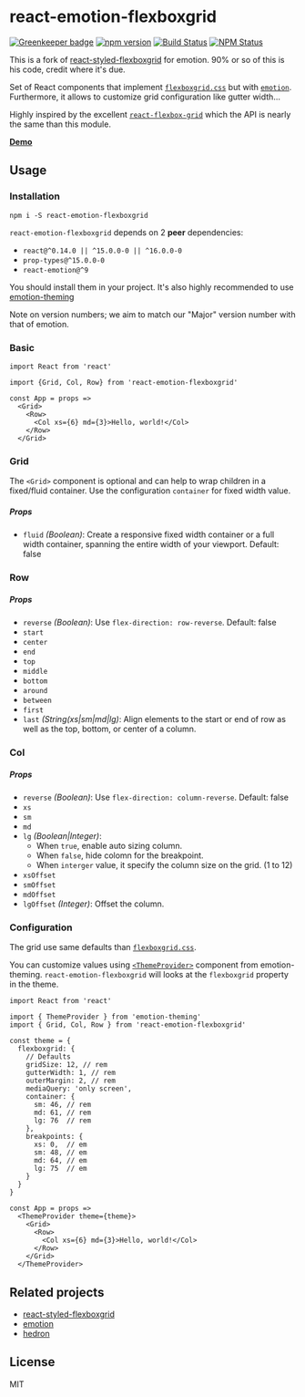 # react-emotion-flexboxgrid

[![Greenkeeper badge](https://badges.greenkeeper.io/SimeonC/react-emotion-flexboxgrid.svg)](https://greenkeeper.io/)
[![npm version](https://badge.fury.io/js/react-emotion-flexboxgrid.svg)](https://badge.fury.io/js/react-styled-flexboxgrid)
[![Build Status](https://travis-ci.org/SimeonC/react-emotion-flexboxgrid.svg?branch=master)](https://travis-ci.org/SimeonC/react-emotion-flexboxgrid)
[![NPM Status](http://img.shields.io/npm/dm/react-emotion-flexboxgrid.svg?style=flat-square)](https://www.npmjs.org/package/react-emotion-flexboxgrid)

This is a fork of [react-styled-flexboxgrid](https://github.com/LoicMahieu/react-styled-flexboxgrid) for emotion. 90% or so of this is his code, credit where it's due.

Set of React components that implement [`flexboxgrid.css`](https://github.com/kristoferjoseph/flexboxgrid) but with [`emotion`](https://github.com/emotion-js/emotion). Furthermore, it allows to customize grid configuration like gutter width...

Highly inspired by the excellent [`react-flexbox-grid`](https://github.com/roylee0704/react-flexbox-grid) which the API is nearly the same than this module.

[**Demo**](https://simeonc.github.io/react-emotion-flexboxgrid/)

## Usage

### Installation

```
npm i -S react-emotion-flexboxgrid
```

`react-emotion-flexboxgrid` depends on 2 **peer** dependencies:

* `react@^0.14.0 || ^15.0.0-0 || ^16.0.0-0`
* `prop-types@^15.0.0-0`
* `react-emotion@^9`

You should install them in your project. It's also highly recommended to use [emotion-theming](https://github.com/emotion-js/emotion/tree/master/packages/emotion-theming)

Note on version numbers; we aim to match our "Major" version number with that of emotion.

### Basic

```JSX
import React from 'react'

import {Grid, Col, Row} from 'react-emotion-flexboxgrid'

const App = props =>
  <Grid>
    <Row>
      <Col xs={6} md={3}>Hello, world!</Col>
    </Row>
  </Grid>
```

### Grid

The `<Grid>` component is optional and can help to wrap children in a fixed/fluid container. Use the configuration `container` for fixed width value.

##### Props

* `fluid` _(Boolean)_: Create a responsive fixed width container or a full width container, spanning the entire width of your viewport. Default: false

### Row

##### Props

* `reverse` _(Boolean)_: Use `flex-direction: row-reverse`. Default: false
* `start`
* `center`
* `end`
* `top`
* `middle`
* `bottom`
* `around`
* `between`
* `first`
* `last` _(String(xs|sm|md|lg)_: Align elements to the start or end of row as well as the top, bottom, or center of a column.

### Col

##### Props

* `reverse` _(Boolean)_: Use `flex-direction: column-reverse`. Default: false
* `xs`
* `sm`
* `md`
* `lg` _(Boolean|Integer)_:
  * When `true`, enable auto sizing column.
  * When `false`, hide colomn for the breakpoint.
  * When `interger` value, it specify the column size on the grid. (1 to 12)
* `xsOffset`
* `smOffset`
* `mdOffset`
* `lgOffset` _(Integer)_: Offset the column.

### Configuration

The grid use same defaults than [`flexboxgrid.css`](https://github.com/kristoferjoseph/flexboxgrid).

You can customize values using [`<ThemeProvider>`](https://github.com/emotion-js/emotion/tree/master/packages/emotion-theming) component from emotion-theming.
`react-emotion-flexboxgrid` will looks at the `flexboxgrid` property in the theme.

```JSX
import React from 'react'

import { ThemeProvider } from 'emotion-theming'
import { Grid, Col, Row } from 'react-emotion-flexboxgrid'

const theme = {
  flexboxgrid: {
    // Defaults
    gridSize: 12, // rem
    gutterWidth: 1, // rem
    outerMargin: 2, // rem
    mediaQuery: 'only screen',
    container: {
      sm: 46, // rem
      md: 61, // rem
      lg: 76  // rem
    },
    breakpoints: {
      xs: 0,  // em
      sm: 48, // em
      md: 64, // em
      lg: 75  // em
    }
  }
}

const App = props =>
  <ThemeProvider theme={theme}>
    <Grid>
      <Row>
        <Col xs={6} md={3}>Hello, world!</Col>
      </Row>
    </Grid>
  </ThemeProvider>
```

## Related projects

* [react-styled-flexboxgrid](https://github.com/LoicMahieu/react-styled-flexboxgrid)
* [emotion](https://github.com/emotion-js/emotion)
* [hedron](https://github.com/JSBros/hedron)

## License

MIT
